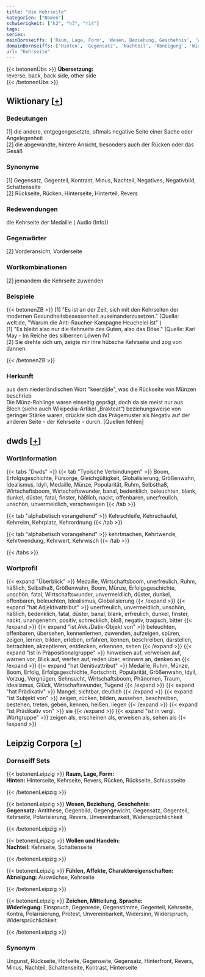 ```yaml
---
title: "die Kehrseite"
kategorien: ["Nomen"]
schwierigkeit: ["k2", "h3", "r14"]
tags:
series:
mainDornseiffs: ['Raum, Lage, Form', 'Wesen, Beziehung, Geschehnis', 'Wollen und Handeln', 'Fühlen, Affekte, Charaktereigenschaften', 'Zeichen, Mitteilung, Sprache']
domainDornseiffs: ['Hinten', 'Gegensatz', 'Nachteil', 'Abneigung', 'Widerlegung']
url: "Kehrseite"
---
```


{{< betonenÜbs >}}
**Übersetzung:**  
reverse, back, back  side, other  side  
{{< /betonenÜbs >}}

## Wiktionary [[+](https://de.wiktionary.org/wiki/Kehrseite)]

### Bedeutungen
[1] die andere, entgegengesetzte, oftmals negative Seite einer Sache oder Angelegenheit  
[2] die abgewandte, hintere Ansicht, besonders auch der Rücken oder das Gesäß  

### Synonyme
[1] Gegensatz, Gegenteil, Kontrast, Minus, Nachteil, Negatives, Negativbild, Schattenseite  
[2] Rückseite, Rücken, Hinterseite, Hinterteil, Revers  

### Redewendungen
die Kehrseite der Medaille ( Audio (Info))  

### Gegenwörter
[2] Vorderansicht, Vorderseite  

### Wortkombinationen
[2] jemandem die Kehrseite zuwenden  

### Beispiele
{{< betonenZB >}}
[1] "Es ist an der Zeit, sich mit den Kehrseiten der modernen Gesundheitsbesessenheit auseinanderzusetzen." (Quelle: welt.de, "Warum die Anti-Raucher-Kampagne Heuchelei ist" )  
[1] "Es bleibt also nur die Kehrseite des Guten, also das Böse." (Quelle: Karl May - Im Reiche des silbernen Löwen IV)  
[2] Sie drehte sich um, zeigte mir ihre hübsche Kehrseite und zog von dannen.  

{{< /betonenZB >}}
### Herkunft
aus dem niederländischen Wort "keerzijde", was die Rückseite von Münzen beschrieb  
Die Münz-Rohlinge waren einseitig geprägt, doch da sie meist nur aus Blech (siehe auch Wikipedia-Artikel „Brakteat“) beziehungsweise von geringer Stärke waren, drückte sich das Prägemuster als Negativ auf der anderen Seite - der Kehrseite - durch. [Quellen fehlen]  



## dwds [[+](https://www.dwds.de/wb/Kehrseite)]

### Wortinformation
{{< tabs "Dwds" >}}
{{< tab "Typische Verbindungen" >}}
Boom, Erfolgsgeschichte, Fürsorge, Gleichgültigkeit, Globalisierung, Größenwahn, Idealismus, Idyll, Medaille, Münze, Popularität, Ruhm, Selbsthaß, Wirtschaftsboom, Wirtschaftswunder, banal, bedenklich, beleuchten, blank, dunkel, düster, fatal, finster, häßlich, nackt, offenbaren, unerfreulich, unschön, unvermeidlich, verschweigen
{{< /tab >}}

{{< tab "alphabetisch vorangehend" >}}
Kehrschleife, Kehrschaufel, Kehrreim, Kehrplatz, Kehrordnung
{{< /tab >}}

{{< tab "alphabetisch vorangehend" >}}
kehrtmachen, Kehrtwende, Kehrtwendung, Kehrwert, Kehrwisch
{{< /tab >}}

{{< /tabs >}}

### Wortprofil
{{< expand "Überblick" >}} Medaille, Wirtschaftsboom, unerfreulich, Ruhm, häßlich, Selbsthaß, Größenwahn, Boom, Münze, Erfolgsgeschichte, unschön, fatal, Wirtschaftswunder, unvermeidlich, düster, dunkel, offenbaren, beleuchten, Idealismus, Globalisierung {{< /expand >}}
{{< expand "hat Adjektivattribut" >}} unerfreulich, unvermeidlich, unschön, häßlich, bedenklich, fatal, düster, banal, blank, erfreulich, dunkel, finster, nackt, unangenehm, positiv, schrecklich, bloß, negativ, tragisch, bitter {{< /expand >}}
{{< expand "ist Akk./Dativ-Objekt von" >}} beleuchten, offenbaren, übersehen, kennenlernen, zuwenden, aufzeigen, spüren, zeigen, lernen, bilden, erleben, erfahren, kennen, beschreiben, darstellen, betrachten, akzeptieren, entdecken, erkennen, sehen {{< /expand >}}
{{< expand "ist in Präpositionalgruppe" >}} hinweisen auf, verweisen auf, warnen vor, Blick auf, werfen auf, reden über, erinnern an, denken an {{< /expand >}}
{{< expand "hat Genitivattribut" >}} Medaille, Ruhm, Münze, Boom, Erfolg, Erfolgsgeschichte, Fortschritt, Popularität, Größenwahn, Idyll, Vorzug, Vergnügen, Sehnsucht, Wirtschaftsboom, Phänomen, Traum, Idealismus, Glück, Wirtschaftswunder, Tugend {{< /expand >}}
{{< expand "hat Prädikativ" >}} Mangel, sichtbar, deutlich {{< /expand >}}
{{< expand "ist Subjekt von" >}} zeigen, rücken, bilden, aussehen, beschreiben, bestehen, treten, geben, kennen, heißen, liegen {{< /expand >}}
{{< expand "ist Prädikativ von" >}} sie {{< /expand >}}
{{< expand "ist in vergl. Wortgruppe" >}} zeigen als, erscheinen als, erweisen als, sehen als {{< /expand >}}

## Leipzig Corpora [[+](https://corpora.uni-leipzig.de/en/res?word=Kehrseite&corpusId=deu_newscrawl-public_2018)]

### Dornseiff Sets
{{< betonenLeipzig >}}
**Raum, Lage, Form:**  
**Hinten:** Hinterseite, Kehrseite, Revers, Rücken, Rückseite, Schlussseite  

{{< /betonenLeipzig >}}


{{< betonenLeipzig >}}
**Wesen, Beziehung, Geschehnis:**  
**Gegensatz:** Antithese, Gegenbild, Gegengewicht, Gegensatz, Gegenteil, Kehrseite, Polarisierung, Revers, Unvereinbarkeit, Widersprüchlichkeit  

{{< /betonenLeipzig >}}


{{< betonenLeipzig >}}
**Wollen und Handeln:**  
**Nachteil:** Kehrseite, Schattenseite  

{{< /betonenLeipzig >}}


{{< betonenLeipzig >}}
**Fühlen, Affekte, Charaktereigenschaften:**  
**Abneigung:** Auswüchse, Kehrseite  

{{< /betonenLeipzig >}}


{{< betonenLeipzig >}}
**Zeichen, Mitteilung, Sprache:**  
**Widerlegung:** Einspruch, Gegenrede, Gegenstimme, Gegenteil, Kehrseite, Kontra, Polarisierung, Protest, Unvereinbarkeit, Widersinn, Widerspruch, Widersprüchlichkeit  

{{< /betonenLeipzig >}}

### Synonym
Ungunst, Rückseite, Hofseite, Gegenseite, Gegensatz, Hinterfront, Revers, Minus, Nachteil, Schattenseite, Kontrast, Hinterseite

